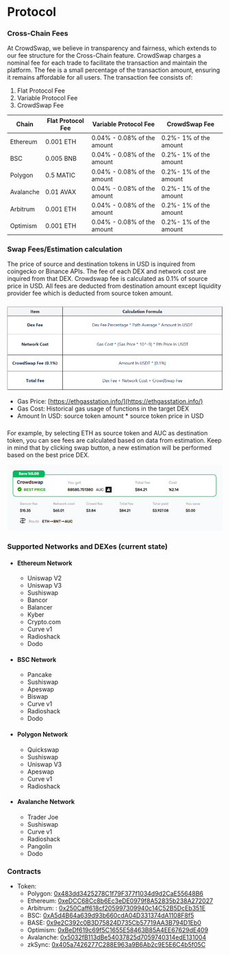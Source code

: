 # Protocol

### Cross-Chain Fees

At CrowdSwap, we believe in transparency and fairness, which extends to our fee structure for the Cross-Chain feature. CrowdSwap charges a nominal fee for each trade to facilitate the transaction and maintain the platform. The fee is a small percentage of the transaction amount, ensuring it remains affordable for all users.
The transaction fee consists of:

1. Flat Protocol Fee
2. Variable Protocol Fee
3. CrowdSwap Fee

| Chain     | Flat Protocol Fee | Variable Protocol Fee       | CrowdSwap Fee          |
| --------- | ----------------- | --------------------------- | ---------------------- |
| Ethereum  | 0.001 ETH         | 0.04% - 0.08% of the amount | 0.2%- 1% of the amount |
| BSC       | 0.005 BNB         | 0.04% - 0.08% of the amount | 0.2%- 1% of the amount |
| Polygon   | 0.5 MATIC         | 0.04% - 0.08% of the amount | 0.2%- 1% of the amount |
| Avalanche | 0.01 AVAX         | 0.04% - 0.08% of the amount | 0.2%- 1% of the amount |
| Arbitrum  | 0.001 ETH         | 0.04% - 0.08% of the amount | 0.2%- 1% of the amount |
| Optimism  | 0.001 ETH         | 0.04% - 0.08% of the amount | 0.2%- 1% of the amount |

### Swap Fees/Estimation calculation

The price of source and destination tokens in USD is inquired from coingecko or Binance APIs.
The fee of each DEX and network cost are inquired from that DEX. Crowdswap fee is calculated as 0.1% of source price in USD.
All fees are deducted from destination amount except liquidity provider fee which is deducted from source token amount.

###

![](../.gitbook/assets/calculation-fees-table.png)

- Gas Price: [https://ethgasstation.info/](https://ethgasstation.info/)
- Gas Cost: Historical gas usage of functions in the target DEX
- Amount In USD: source token amount \* source token price in USD

###

For example, by selecting ETH as source token and AUC as destination token, you can see fees are calculated based on data from estimation.
Keep in mind that by clicking swap button, a new estimation will be performed based on the best price DEX.

![](../.gitbook/assets/estimate.png)

### Supported Networks and DEXes (current state)

- #### Ethereum Network
  - Uniswap V2
  - Uniswap V3
  - Sushiswap
  - Bancor
  - Balancer
  - Kyber
  - Crypto.com
  - Curve v1
  - Radioshack
  - Dodo

####

- #### BSC Network
  - Pancake
  - Sushiswap
  - Apeswap
  - Biswap
  - Curve v1
  - Radioshack
  - Dodo

####

- #### Polygon Network
  - Quickswap
  - Sushiswap
  - Uniswap V3
  - Apeswap
  - Curve v1
  - Radioshack

####

- #### Avalanche Network
  - Trader Joe
  - Sushiswap
  - Curve v1
  - Radioshack
  - Pangolin
  - Dodo

### Contracts

- Token:
  - Polygon: [0x483dd3425278C1f79F377f1034d9d2CaE55648B6](https://polygonscan.com/token/0x483dd3425278C1f79F377f1034d9d2CaE55648B6)
  - Ethereum: [0xeDCC68Cc8b6Ec3eDE0979f8A52835b238A272027](https://etherscan.io/address/0xedcc68cc8b6ec3ede0979f8a52835b238a272027)
  - Arbitrum: : [0x250Caff618cf205997309940c14C52B5DcEb351E](https://arbiscan.io/address/0x250caff618cf205997309940c14c52b5dceb351e)
  - BSC: [0xA5d4B64a639d93b660cdA04D331374dA1108F8f5](https://bscscan.com/address/0xa5d4b64a639d93b660cda04d331374da1108f8f5)
  - BASE: [0x9e2C392c0B3D75824D735Cb57719AA3B794D1Eb0](https://basescan.org/address/0x9e2C392c0B3D75824D735Cb57719AA3B794D1Eb0)
  - Optimism: [0xBeDf619c69f5C1655E58463B85A4EE67629dE409](https://optimistic.etherscan.io/address/0xbedf619c69f5c1655e58463b85a4ee67629de409)
  - Avalanche: [0x5032fB113dBe54037825d7059740314edE131004](https://snowtrace.io/address/0x5032fB113dBe54037825d7059740314edE131004)
  - zkSync: [0x405a7426277C288E963a9B6Ab2c9E5E6C4b5f05C](https://explorer.zksync.io/address/0x405a7426277C288E963a9B6Ab2c9E5E6C4b5f05C)
    <!-- - Distribution: [0xBeDf619c69f5C1655E58463B85A4EE67629dE409](https://polygonscan.com/address/0xBeDf619c69f5C1655E58463B85A4EE67629dE409) -->
    <!-- - Staking: [0x3C868fe859eF46a133e032f22B443e6Efd617449](https://polygonscan.com/address/0x3C868fe859eF46a133e032f22B443e6Efd617449) -->
    <!-- - Swap -->
      <!-- - Ethereum: [0x467eC2d26Bb7DE784A4584c6762B43eb69e65636](https://etherscan.io/address/0x467eC2d26Bb7DE784A4584c6762B43eb69e65636) -->
      <!-- - BSC: [0xd4560c06db2bAe0b06E9243896aD48e4bD14cdb2](https://bscscan.com/address/0xd4560c06db2bAe0b06E9243896aD48e4bD14cdb2) -->
      <!-- - Polygon: [0xBBc607D84eE5836C802B8b98392C8EAd8B9cDa5D](https://polygonscan.com/address/0xBBc607D84eE5836C802B8b98392C8EAd8B9cDa5D) -->
      <!-- - Avalanche: [0x467eC2d26Bb7DE784A4584c6762B43eb69e65636](https://snowtrace.io/address/0x467eC2d26Bb7DE784A4584c6762B43eb69e65636) -->
